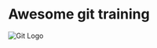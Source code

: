 # Awesome git training

![Git Logo](https://git-scm.com/images/logos/downloads/Git-Logo-2Color.png)

